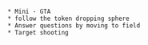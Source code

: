 	* Mini - GTA
	* follow the token dropping sphere
	* Answer questions by moving to field
	* Target shooting
